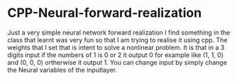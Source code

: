 # CPP-Neural-forward-realization
Just a very simple neural network forward realization
I find something in the class that learnt was very fun so that I am trying to realise it using cpp.
The weights that I set that is intent to solve a nonlinear problem. It is that in a 3 digits input if the numbers of 1 is 0 or 2 it output 0
for example like (1, 1, 0) and (0, 0, 0) ortherwise it output 1.
You can change input by simply change the Neural variables of the inputlayer.
